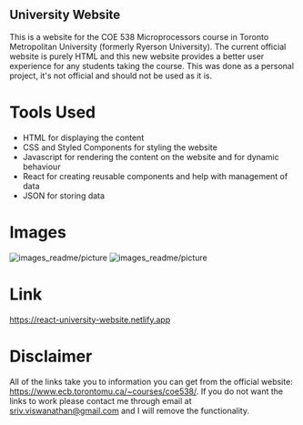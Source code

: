 ## University Website

This is a website for the COE 538 Microprocessors course in Toronto Metropolitan University (formerly Ryerson University). The current official website is purely HTML and this new website provides a better user experience for any students taking the course. This was done as a personal project, it's not official and should not be used as it is.

# Tools Used

- HTML for displaying the content
- CSS and Styled Components for styling the website
- Javascript for rendering the content on the website and for dynamic behaviour
- React for creating reusable components and help with management of data
- JSON for storing data

# Images

![images_readme/picture](/1.PNG)
![images_readme/picture](/2.PNG)

# Link

https://react-university-website.netlify.app

# Disclaimer

All of the links take you to information you can get from the official website: https://www.ecb.torontomu.ca/~courses/coe538/. If you do not want the links to work please contact me through email at sriv.viswanathan@gmail.com and I will remove the functionality.
